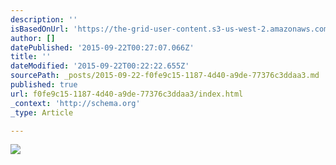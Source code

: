 ```yaml
---
description: ''
isBasedOnUrl: 'https://the-grid-user-content.s3-us-west-2.amazonaws.com/72335313-abc8-4c0a-8a85-b5580b2d3c52.jpg'
author: []
datePublished: '2015-09-22T00:27:07.066Z'
title: ''
dateModified: '2015-09-22T00:22:22.655Z'
sourcePath: _posts/2015-09-22-f0fe9c15-1187-4d40-a9de-77376c3ddaa3.md
published: true
url: f0fe9c15-1187-4d40-a9de-77376c3ddaa3/index.html
_context: 'http://schema.org'
_type: Article

---
```

![](https://the-grid-user-content.s3-us-west-2.amazonaws.com/72335313-abc8-4c0a-8a85-b5580b2d3c52.jpg)